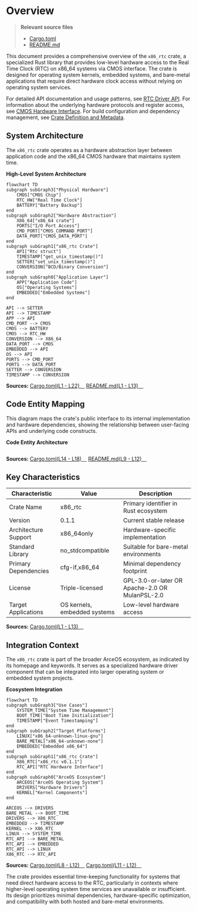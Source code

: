 # Overview

> **Relevant source files**
> * [Cargo.toml](https://github.com/arceos-org/x86_rtc/blob/1990537d/Cargo.toml)
> * [README.md](https://github.com/arceos-org/x86_rtc/blob/1990537d/README.md)

This document provides a comprehensive overview of the `x86_rtc` crate, a specialized Rust library that provides low-level hardware access to the Real Time Clock (RTC) on x86_64 systems via CMOS interface. The crate is designed for operating system kernels, embedded systems, and bare-metal applications that require direct hardware clock access without relying on operating system services.

For detailed API documentation and usage patterns, see [RTC Driver API](/arceos-org/x86_rtc/2.1-rtc-driver-api). For information about the underlying hardware protocols and register access, see [CMOS Hardware Interface](/arceos-org/x86_rtc/2.2-cmos-hardware-interface). For build configuration and dependency management, see [Crate Definition and Metadata](/arceos-org/x86_rtc/1.1-crate-definition-and-metadata).

## System Architecture

The `x86_rtc` crate operates as a hardware abstraction layer between application code and the x86_64 CMOS hardware that maintains system time.

**High-Level System Architecture**

```mermaid
flowchart TD
subgraph subGraph3["Physical Hardware"]
    CMOS["CMOS Chip"]
    RTC_HW["Real Time Clock"]
    BATTERY["Battery Backup"]
end
subgraph subGraph2["Hardware Abstraction"]
    X86_64["x86_64 crate"]
    PORTS["I/O Port Access"]
    CMD_PORT["CMOS_COMMAND_PORT"]
    DATA_PORT["CMOS_DATA_PORT"]
end
subgraph subGraph1["x86_rtc Crate"]
    API["Rtc struct"]
    TIMESTAMP["get_unix_timestamp()"]
    SETTER["set_unix_timestamp()"]
    CONVERSION["BCD/Binary Conversion"]
end
subgraph subGraph0["Application Layer"]
    APP["Application Code"]
    OS["Operating Systems"]
    EMBEDDED["Embedded Systems"]
end

API --> SETTER
API --> TIMESTAMP
APP --> API
CMD_PORT --> CMOS
CMOS --> BATTERY
CMOS --> RTC_HW
CONVERSION --> X86_64
DATA_PORT --> CMOS
EMBEDDED --> API
OS --> API
PORTS --> CMD_PORT
PORTS --> DATA_PORT
SETTER --> CONVERSION
TIMESTAMP --> CONVERSION
```

**Sources:** [Cargo.toml(L1 - L22)&emsp;](https://github.com/arceos-org/x86_rtc/blob/1990537d/Cargo.toml#L1-L22) [README.md(L1 - L13)&emsp;](https://github.com/arceos-org/x86_rtc/blob/1990537d/README.md#L1-L13)

## Code Entity Mapping

This diagram maps the crate's public interface to its internal implementation and hardware dependencies, showing the relationship between user-facing APIs and underlying code constructs.

**Code Entity Architecture**

```

```

**Sources:** [Cargo.toml(L14 - L18)&emsp;](https://github.com/arceos-org/x86_rtc/blob/1990537d/Cargo.toml#L14-L18) [README.md(L9 - L12)&emsp;](https://github.com/arceos-org/x86_rtc/blob/1990537d/README.md#L9-L12)

## Key Characteristics

|Characteristic|Value|Description|
| --- | --- | --- |
|Crate Name|x86_rtc|Primary identifier in Rust ecosystem|
|Version|0.1.1|Current stable release|
|Architecture Support|x86_64only|Hardware-specific implementation|
|Standard Library|no_stdcompatible|Suitable for bare-metal environments|
|Primary Dependencies|cfg-if,x86_64|Minimal dependency footprint|
|License|Triple-licensed|GPL-3.0-or-later OR Apache-2.0 OR MulanPSL-2.0|
|Target Applications|OS kernels, embedded systems|Low-level hardware access|

**Sources:** [Cargo.toml(L1 - L13)&emsp;](https://github.com/arceos-org/x86_rtc/blob/1990537d/Cargo.toml#L1-L13)

## Integration Context

The `x86_rtc` crate is part of the broader ArceOS ecosystem, as indicated by its homepage and keywords. It serves as a specialized hardware driver component that can be integrated into larger operating system or embedded system projects.

**Ecosystem Integration**

```mermaid
flowchart TD
subgraph subGraph3["Use Cases"]
    SYSTEM_TIME["System Time Management"]
    BOOT_TIME["Boot Time Initialization"]
    TIMESTAMP["Event Timestamping"]
end
subgraph subGraph2["Target Platforms"]
    LINUX["x86_64-unknown-linux-gnu"]
    BARE_METAL["x86_64-unknown-none"]
    EMBEDDED["Embedded x86_64"]
end
subgraph subGraph1["x86_rtc Crate"]
    X86_RTC["x86_rtc v0.1.1"]
    RTC_API["RTC Hardware Interface"]
end
subgraph subGraph0["ArceOS Ecosystem"]
    ARCEOS["ArceOS Operating System"]
    DRIVERS["Hardware Drivers"]
    KERNEL["Kernel Components"]
end

ARCEOS --> DRIVERS
BARE_METAL --> BOOT_TIME
DRIVERS --> X86_RTC
EMBEDDED --> TIMESTAMP
KERNEL --> X86_RTC
LINUX --> SYSTEM_TIME
RTC_API --> BARE_METAL
RTC_API --> EMBEDDED
RTC_API --> LINUX
X86_RTC --> RTC_API
```

**Sources:** [Cargo.toml(L8 - L12)&emsp;](https://github.com/arceos-org/x86_rtc/blob/1990537d/Cargo.toml#L8-L12) [Cargo.toml(L11 - L12)&emsp;](https://github.com/arceos-org/x86_rtc/blob/1990537d/Cargo.toml#L11-L12)

The crate provides essential time-keeping functionality for systems that need direct hardware access to the RTC, particularly in contexts where higher-level operating system time services are unavailable or insufficient. Its design prioritizes minimal dependencies, hardware-specific optimization, and compatibility with both hosted and bare-metal environments.
